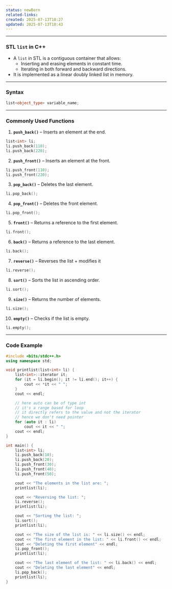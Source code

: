 ```yaml
---
status: newBorn
related-links: 
created: 2025-07-13T10:27
updated: 2025-07-13T10:43
---
```

---

### STL `list` in C++

- A `list` in STL is a contiguous container that allows:
  - Inserting and erasing elements in constant time.
  - Iterating in both forward and backward directions.
- It is implemented as a linear doubly linked list in memory.

---

### Syntax
```cpp
list<object_type> variable_name;
```

---

### Commonly Used Functions

1. **`push_back()`** – Inserts an element at the end.
```cpp
list<int> li;
li.push_back(110);
li.push_back(220);
```

2. **`push_front()`** – Inserts an element at the front.
```cpp
li.push_front(110);
li.push_front(220);
```

3. **`pop_back()`** – Deletes the last element.
```cpp
li.pop_back();
```

4. **`pop_front()`** – Deletes the front element.
```cpp
li.pop_front();
```

5. **`front()`** – Returns a reference to the first element.
```cpp
li.front();
```

6. **`back()`** – Returns a reference to the last element.
```cpp
li.back();
```

7. **`reverse()`** – Reverses the list + modifies it
```cpp
li.reverse();
```

8. **`sort()`** – Sorts the list in ascending order.
```cpp
li.sort();
```

9. **`size()`** – Returns the number of elements.
```cpp
li.size();
```

10. **`empty()`** – Checks if the list is empty.
```cpp
li.empty();
```

---

### Code Example
```cpp
#include <bits/stdc++.h>
using namespace std;

void printlist(list<int> li) {
    list<int>::iterator it;
    for (it = li.begin(); it != li.end(); it++) {
        cout << *it << " ";
    }
    cout << endl;

	// here auto can be of type int
	// it's a range based for loop
	// it directly refers to the value and not the iterator
	// hence we don't need pointer
    for (auto it : li) 
        cout << it << " ";
    cout << endl;
}

int main() {
    list<int> li;
    li.push_back(10);
    li.push_back(20);
    li.push_front(30);
    li.push_front(40);
    li.push_front(50);

    cout << "The elements in the list are: ";
    printlist(li);

    cout << "Reversing the list: ";
    li.reverse();
    printlist(li);

    cout << "Sorting the list: ";
    li.sort();
    printlist(li);

    cout << "The size of the list is: " << li.size() << endl;
    cout << "The first element in the list: " << li.front() << endl;
    cout << "Deleting the first element" << endl;
    li.pop_front();
    printlist(li);

    cout << "The last element of the list: " << li.back() << endl;
    cout << "Deleting the last element" << endl;
    li.pop_back();
    printlist(li);
}
```

